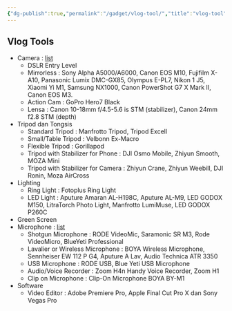 ```yaml
---
{"dg-publish":true,"permalink":"/gadget/vlog-tool/","title":"vlog-tool","noteIcon":""}
---
```



## Vlog Tools

- Camera : [list](https://ngelag.com/kamera-vlog/)
    - DSLR Entry Level
    - Mirrorless : Sony Alpha A5000/A6000, Canon EOS M10, Fujifilm X-A10, Panasonic Lumix DMC-GX85, Olympus E-PL7, Nikon 1 J5, Xiaomi Yi M1, Samsung NX1000, Canon PowerShot G7 X Mark II, Canon EOS M3.
    - Action Cam : GoPro Hero7 Black
    - Lensa : Canon 10-18mm f/4.5-5.6 is STM (stabilizer), Canon 24mm f2.8 STM (depth)
- Tripod dan Tongsis
    - Standard Tripod : Manfrotto Tripod, Tripod Excell
    - Small/Table Tripod : Velbonn Ex-Macro
    - Flexible Tripod : Gorillapod
    - Tripod with Stabilizer for Phone : DJI Osmo Mobile, Zhiyun Smooth, MOZA Mini
    - Tripod with Stabilizer for Camera : Zhiyun Crane, Zhiyun Weebill, DJI Ronin, Moza AirCross
- Lighting
    - Ring Light : Fotoplus Ring Light
    - LED Light : Aputure Amaran AL-H198C, Aputure AL-M9, LED GODOX M150, LitraTorch Photo Light, Manfrotto LumiMuse, LED GODOX P260C
- Green Screen
- Microphone : [list](https://ngelag.com/microphone-terbaik-untuk-video-youtube/)
    - Shotgun Microphone : RODE VideoMic, Saramonic SR M3, Rode VideoMicro, BlueYeti Professional
    - Lavalier or Wireless Microphone : BOYA Wireless Microphone, Sennheiser EW 112 P G4, Aputure A Lav, Audio Technica ATR 3350
    - USB Microphone : RODE USB, Blue Yeti USB Microphone
    - Audio/Voice Recorder : Zoom H4n Handy Voice Recorder, Zoom H1
    - Clip on Microphone : Clip-On Microphone BOYA BY-M1
- Software
    - Video Editor : Adobe Premiere Pro, Apple Final Cut Pro X dan Sony Vegas Pro
